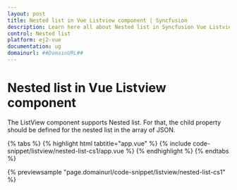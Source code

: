 ```yaml
---
layout: post
title: Nested list in Vue Listview component | Syncfusion
description: Learn here all about Nested list in Syncfusion Vue Listview component of Syncfusion Essential JS 2 and more.
control: Nested list 
platform: ej2-vue
documentation: ug
domainurl: ##DomainURL##
---
```


# Nested list in Vue Listview component

The ListView component supports Nested list. For that, the child property should be defined for the nested list in the array of JSON.

{% tabs %}
{% highlight html tabtitle="app.vue" %}
{% include code-snippet/listview/nested-list-cs1/app.vue %}
{% endhighlight %}
{% endtabs %}
        
{% previewsample "page.domainurl/code-snippet/listview/nested-list-cs1" %}
